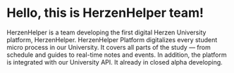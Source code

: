 # Hello, this is HerzenHelper team!
HerzenHelper is a team developing the first digital Herzen University platform, HerzenHelper. HerzenHelper Platform digitalizes every student micro process in our University. It covers all parts of the study — from schedule and guides to real-time notes and events. In addition, the platform is integrated with our University API. It already in closed alpha developing. 
